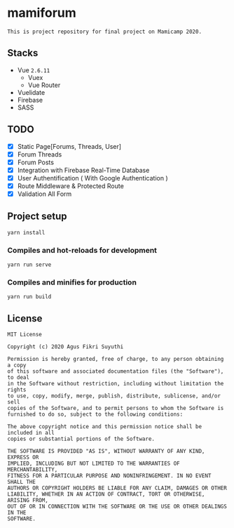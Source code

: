 # mamiforum
```
This is project repository for final project on Mamicamp 2020.
```
## Stacks

- Vue `2.6.11`
  - Vuex
  - Vue Router
- Vuelidate
- Firebase
- SASS

## TODO

- [x] Static Page[Forums, Threads, User]
- [x] Forum Threads
- [x] Forum Posts
- [x] Integration with Firebase Real-Time Database
- [x] User Authentification ( With Google Authentication )
- [x] Route Middleware & Protected Route
- [x] Validation All Form

## Project setup
```
yarn install
```

### Compiles and hot-reloads for development
```
yarn run serve
```

### Compiles and minifies for production
```
yarn run build
```
## License

```
MIT License

Copyright (c) 2020 Agus Fikri Suyuthi

Permission is hereby granted, free of charge, to any person obtaining a copy
of this software and associated documentation files (the "Software"), to deal
in the Software without restriction, including without limitation the rights
to use, copy, modify, merge, publish, distribute, sublicense, and/or sell
copies of the Software, and to permit persons to whom the Software is
furnished to do so, subject to the following conditions:

The above copyright notice and this permission notice shall be included in all
copies or substantial portions of the Software.

THE SOFTWARE IS PROVIDED "AS IS", WITHOUT WARRANTY OF ANY KIND, EXPRESS OR
IMPLIED, INCLUDING BUT NOT LIMITED TO THE WARRANTIES OF MERCHANTABILITY,
FITNESS FOR A PARTICULAR PURPOSE AND NONINFRINGEMENT. IN NO EVENT SHALL THE
AUTHORS OR COPYRIGHT HOLDERS BE LIABLE FOR ANY CLAIM, DAMAGES OR OTHER
LIABILITY, WHETHER IN AN ACTION OF CONTRACT, TORT OR OTHERWISE, ARISING FROM,
OUT OF OR IN CONNECTION WITH THE SOFTWARE OR THE USE OR OTHER DEALINGS IN THE
SOFTWARE.
```
